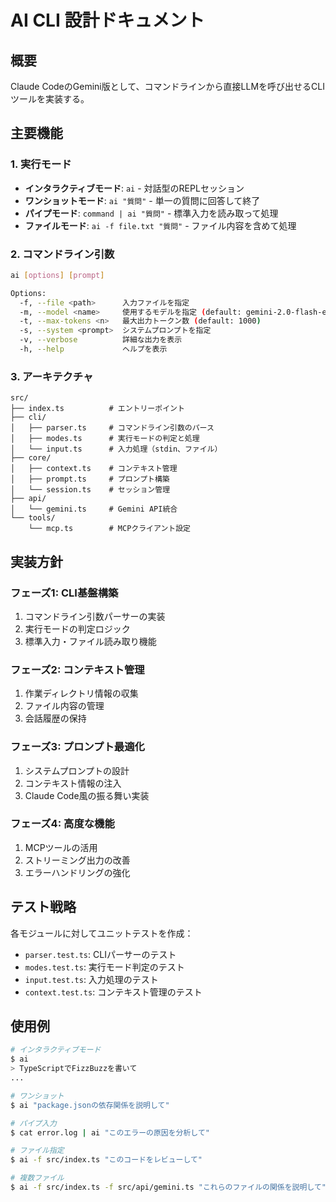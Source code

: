 # AI CLI 設計ドキュメント

## 概要

Claude
CodeのGemini版として、コマンドラインから直接LLMを呼び出せるCLIツールを実装する。

## 主要機能

### 1. 実行モード

- **インタラクティブモード**: `ai` - 対話型のREPLセッション
- **ワンショットモード**: `ai "質問"` - 単一の質問に回答して終了
- **パイプモード**: `command | ai "質問"` - 標準入力を読み取って処理
- **ファイルモード**: `ai -f file.txt "質問"` - ファイル内容を含めて処理

### 2. コマンドライン引数

```bash
ai [options] [prompt]

Options:
  -f, --file <path>      入力ファイルを指定
  -m, --model <name>     使用するモデルを指定 (default: gemini-2.0-flash-exp)
  -t, --max-tokens <n>   最大出力トークン数 (default: 1000)
  -s, --system <prompt>  システムプロンプトを指定
  -v, --verbose          詳細な出力を表示
  -h, --help             ヘルプを表示
```

### 3. アーキテクチャ

```
src/
├── index.ts          # エントリーポイント
├── cli/
│   ├── parser.ts     # コマンドライン引数のパース
│   ├── modes.ts      # 実行モードの判定と処理
│   └── input.ts      # 入力処理（stdin、ファイル）
├── core/
│   ├── context.ts    # コンテキスト管理
│   ├── prompt.ts     # プロンプト構築
│   └── session.ts    # セッション管理
├── api/
│   └── gemini.ts     # Gemini API統合
└── tools/
    └── mcp.ts        # MCPクライアント設定
```

## 実装方針

### フェーズ1: CLI基盤構築

1. コマンドライン引数パーサーの実装
2. 実行モードの判定ロジック
3. 標準入力・ファイル読み取り機能

### フェーズ2: コンテキスト管理

1. 作業ディレクトリ情報の収集
2. ファイル内容の管理
3. 会話履歴の保持

### フェーズ3: プロンプト最適化

1. システムプロンプトの設計
2. コンテキスト情報の注入
3. Claude Code風の振る舞い実装

### フェーズ4: 高度な機能

1. MCPツールの活用
2. ストリーミング出力の改善
3. エラーハンドリングの強化

## テスト戦略

各モジュールに対してユニットテストを作成：

- `parser.test.ts`: CLIパーサーのテスト
- `modes.test.ts`: 実行モード判定のテスト
- `input.test.ts`: 入力処理のテスト
- `context.test.ts`: コンテキスト管理のテスト

## 使用例

```bash
# インタラクティブモード
$ ai
> TypeScriptでFizzBuzzを書いて
...

# ワンショット
$ ai "package.jsonの依存関係を説明して"

# パイプ入力
$ cat error.log | ai "このエラーの原因を分析して"

# ファイル指定
$ ai -f src/index.ts "このコードをレビューして"

# 複数ファイル
$ ai -f src/index.ts -f src/api/gemini.ts "これらのファイルの関係を説明して"
```
